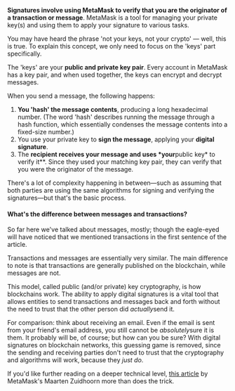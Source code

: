 **Signatures involve using MetaMask to verify that you are the originator of a transaction or message**. MetaMask is a tool for managing your private key(s) and using them to apply your signature to various tasks.


You may have heard the phrase 'not your keys, not your crypto' — well, this is true. To explain this concept, we only need to focus on the 'keys' part specifically. 


The 'keys' are your **public and private key pair**. Every account in MetaMask has a key pair, and when used together, the keys can encrypt and decrypt messages.


When you send a message, the following happens:


1. **You 'hash' the message contents**, producing a long hexadecimal number. (The word 'hash' describes running the message through a hash function, which essentially condenses the message contents into a fixed-size number.)
2. You use your private key to **sign the message**, applying your **digital signature**.
3. The **recipient receives your message and uses *your**public key* to verify it**. Since they used your matching key pair, they can verify that you were the originator of the message.


There's a lot of complexity happening in between—such as assuming that both parties are using the same algorithms for signing and verifying the signatures—but that's the basic process.



#### What's the difference between messages and transactions?


So far here we've talked about messages, mostly; though the eagle-eyed will have noticed that we mentioned transactions in the first sentence of the article.


Transactions and messages are essentially very similar. The main difference to note is that transactions are generally published on the blockchain, while messages are not.



This model, called public (and/or private) key cryptography, is how blockchains work. The ability to apply digital signatures is a vital tool that allows entities to send transactions and messages back and forth without the need to trust that the other person did *actually*send it. 


For comparison: think about receiving an email. Even if the email is sent from your friend's email address, you still cannot be *absolutely*sure it is them. It probably will be, of course; but how can you be sure? With digital signatures on blockchain networks, this guessing game is removed, since the sending and receiving parties don't need to trust that the cryptography and algorithms will work, because they *just do*. 


If you'd like further reading on a deeper technical level, [this article](https://medium.com/mycrypto/the-magic-of-digital-signatures-on-ethereum-98fe184dc9c7) by MetaMask's Maarten Zuidhoorn more than does the trick.


